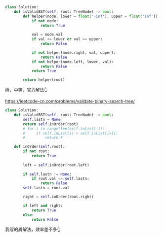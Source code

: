<!--
 * @Description: 
 * @Autor: Au3C2
 * @Date: 2021-03-26 14:33:45
 * @LastEditors: Au3C2
 * @LastEditTime: 2021-03-26 14:41:44
-->
```python
class Solution:
    def isValidBST(self, root: TreeNode) -> bool:
        def helper(node, lower = float('-inf'), upper = float('inf')) -> bool:
            if not node:
                return True
            
            val = node.val
            if val <= lower or val >= upper:
                return False

            if not helper(node.right, val, upper):
                return False
            if not helper(node.left, lower, val):
                return False
            return True

        return helper(root)
```
树，中等，官方解法👆

https://leetcode-cn.com/problems/validate-binary-search-tree/

```python
class Solution:
    def isValidBST(self, root: TreeNode) -> bool:
        self.lastn = None
        return self.inOrder(root)
        # for i in range(len(self.inList)-1):
        #     if self.inList[i] > self.inList[i+1]:
        #         return F

    def inOrder(self,root):
        if not root:
            return True
        
        left = self.inOrder(root.left)
        
        if self.lastn != None:
            if root.val <= self.lastn:
                return False
        self.lastn = root.val

        right = self.inOrder(root.right)

        if left and right:
            return True
        else:
            return False
```
我写的屑解法，效率差不多👆
